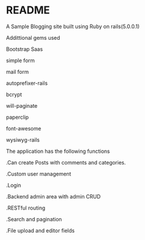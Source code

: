 # README

<p>A Sample Blogging site built using Ruby on rails(5.0.0.1)</p>
<p>Addittional gems used</p>
	<p>Bootstrap Saas</p>
	<p>simple form</p>
	<p>mail form</p>
	<p>autoprefixer-rails</p>
	<p>bcrypt</p>
	<p>will-paginate</p>
	<p>paperclip</p>
	<p>font-awesome</p>
	<p>wysiwyg-rails</p>

<p>The application has the following functions</p>
<p>.Can create Posts with comments and categories.</p>
<p>.Custom user management</p>
<p>.Login</p>
<p>.Backend admin area with admin CRUD</p>
<p>.RESTful routing</p>
<p>.Search and pagination</p>
<p>.File upload and editor fields</p>